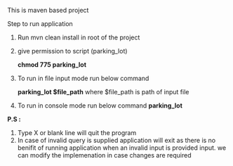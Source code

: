 This is maven based project

Step to run application


1. Run mvn clean install in root of the project
2. give permission to script (parking_lot)

    **chmod 775 parking_lot**

3. To run in file input mode run below command

    **parking_lot $file_path**
    where $file_path is path of input file

4. To run in console mode run below command
    **parking_lot**


**P.S :**
1. Type X or blank line will quit the program
2. In case of invalid query is supplied application will exit as there is no benifit of running application when an invalid input is provided input. we can modify the implemenation in case changes are required
